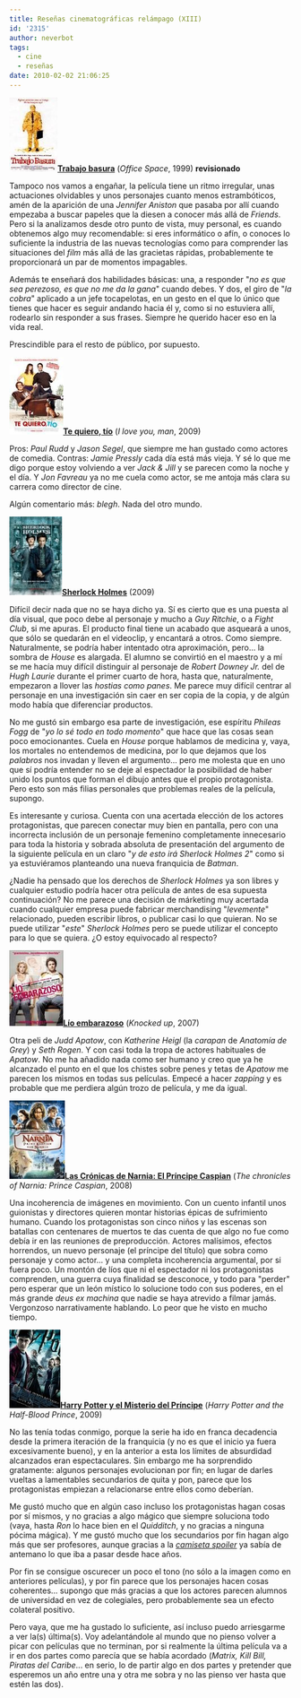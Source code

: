 ```yaml
---
title: Reseñas cinematográficas relámpago (XIII)
id: '2315'
author: neverbot
tags:
  - cine
  - reseñas
date: 2010-02-02 21:06:25
---
```


![201002021943.jpg](./resenas-cinematograficas-relampago-xiii/201002021943.jpg)**[Trabajo basura](http://www.imdb.com/title/tt0151804/)** (_Office Space_, 1999) **revisionado**

Tampoco nos vamos a engañar, la película tiene un ritmo irregular, unas actuaciones olvidables y unos personajes cuanto menos estrambóticos, amén de la aparición de una _Jennifer Aniston_ que pasaba por allí cuando empezaba a buscar papeles que la diesen a conocer más allá de _Friends_. Pero si la analizamos desde otro punto de vista, muy personal, es cuando obtenemos algo muy recomendable: si eres informático o afín, o conoces lo suficiente la industria de las nuevas tecnologías como para comprender las situaciones del _film_ más allá de las gracietas rápidas, probablemente te proporcionará un par de momentos impagables.

Además te enseñará dos habilidades básicas: una, a responder "_no es que sea perezoso, es que no me da la gana_" cuando debes. Y dos, el giro de "_la cobra_" aplicado a un jefe tocapelotas, en un gesto en el que lo único que tienes que hacer es seguir andando hacia él y, como si no estuviera allí, rodearlo sin responder a sus frases. Siempre he querido hacer eso en la vida real.

Prescindible para el resto de público, por supuesto.

**![201002021950.jpg](./resenas-cinematograficas-relampago-xiii/201002021950.jpg)[Te quiero, tío](http://www.imdb.com/title/tt1155056/)** (_I love you, man_, 2009)

Pros: _Paul Rudd_ y _Jason Segel_, que siempre me han gustado como actores de comedia. Contras: _Jamie Pressly_ cada día está más vieja. Y sé lo que me digo porque estoy volviendo a ver _Jack & Jill_ y se parecen como la noche y el día. Y _Jon Favreau_ ya no me cuela como actor, se me antoja más clara su carrera como director de cine.

Algún comentario más: _blegh_. Nada del otro mundo.

**![201002021959.jpg](./resenas-cinematograficas-relampago-xiii/201002021959.jpg)[Sherlock Holmes](http://www.imdb.com/title/tt0988045/)** (2009)

Difícil decir nada que no se haya dicho ya. Sí es cierto que es una puesta al día visual, que poco debe al personaje y mucho a _Guy Ritchie_, o a _Fight Club_, si me apuras. El producto final tiene un acabado que asqueará a unos, que sólo se quedarán en el videoclip, y encantará a otros. Como siempre. Naturalmente, se podría haber intentado otra aproximación, pero... la sombra de _House_ es alargada. El alumno se convirtió en el maestro y a mí se me hacía muy difícil distinguir al personaje de _Robert Downey Jr._ del de _Hugh Laurie_ durante el primer cuarto de hora, hasta que, naturalmente, empezaron a llover las _hostias como panes_. Me parece muy difícil centrar al personaje en una investigación sin caer en ser copia de la copia, y de algún modo había que diferenciar productos.

No me gustó sin embargo esa parte de investigación, ese espíritu _Phileas Fogg_ de "_yo lo sé todo en todo momento_" que hace que las cosas sean poco emocionantes. Cuela en _House_ porque hablamos de medicina y, vaya, los mortales no entendemos de medicina, por lo que dejamos que los _palabros_ nos invadan y lleven el argumento... pero me molesta que en uno que sí podría entender no se deje al espectador la posibilidad de haber unido los puntos que forman el dibujo antes que el propio protagonista. Pero esto son más filias personales que problemas reales de la película, supongo.

Es interesante y curiosa. Cuenta con una acertada elección de los actores protagonistas, que parecen conectar muy bien en pantalla, pero con una incorrecta inclusión de un personaje femenino completamente innecesario para toda la historia y sobrada absoluta de presentación del argumento de la siguiente película en un claro "_y de esto irá Sherlock Holmes 2_" como si ya estuviéramos planteando una nueva franquicia de _Batman_.

¿Nadie ha pensado que los derechos de _Sherlock Holmes_ ya son libres y cualquier estudio podría hacer otra película de antes de esa supuesta continuación? No me parece una decisión de márketing muy acertada cuando cualquier empresa puede fabricar merchandising "_levemente_" relacionado, pueden escribir libros, o publicar casi lo que quieran. No se puede utilizar "_este_" _Sherlock Holmes_ pero se puede utilizar el concepto para lo que se quiera. ¿O estoy equivocado al respecto?

**![201002022007.jpg](./resenas-cinematograficas-relampago-xiii/201002022007.jpg)[Lío embarazoso](http://www.imdb.com/title/tt0478311/)** (_Knocked up_, 2007)

Otra peli de _Judd Apatow_, con _Katherine Heigl_ (la _carapan_ de _Anatomía de Grey_) y _Seth Rogen_. Y con casi toda la tropa de actores habituales de _Apatow_. No me ha añadido nada como ser humano y creo que ya he alcanzado el punto en el que los chistes sobre penes y tetas de _Apatow_ me parecen los mismos en todas sus películas. Empecé a hacer _zapping_ y es probable que me perdiera algún trozo de película, y me da igual.

**![201002022050.jpg](./resenas-cinematograficas-relampago-xiii/201002022050.jpg)[Las Crónicas de Narnia: El Príncipe Caspian](http://www.imdb.com/title/tt0499448/)** (_The chronicles of Narnia: Prince Caspian_, 2008)

Una incoherencia de imágenes en movimiento. Con un cuento infantil unos guionistas y directores quieren montar historias épicas de sufrimiento humano. Cuando los protagonistas son cinco niños y las escenas son batallas con centenares de muertos te das cuenta de que algo no fue como debía ir en las reuniones de preproducción. Actores malísimos, efectos horrendos, un nuevo personaje (el príncipe del título) que sobra como personaje y como actor... y una completa incoherencia argumental, por si fuera poco. Un montón de líos que ni el espectador ni los protagonistas comprenden, una guerra cuya finalidad se desconoce, y todo para "perder" pero esperar que un león místico lo solucione todo con sus poderes, en el más grande _deus ex machina_ que nadie se haya atrevido a filmar jamás. Vergonzoso narrativamente hablando. Lo peor que he visto en mucho tiempo.

**![201002022110.jpg](./resenas-cinematograficas-relampago-xiii/201002022110.jpg)[Harry Potter y el Misterio del Príncipe](http://www.imdb.com/title/tt0417741/)** (_Harry Potter and the Half-Blood Prince_, 2009)

No las tenía todas conmigo, porque la serie ha ido en franca decadencia desde la primera iteración de la franquicia (y no es que el inicio ya fuera excesivamente bueno), y en la anterior a esta los límites de absurdidad alcanzados eran espectaculares. Sin embargo me ha sorprendido gratamente: algunos personajes evolucionan por fin; en lugar de darles vueltas a lamentables secundarios de quita y pon, parece que los protagonistas empiezan a relacionarse entre ellos como deberían.

Me gustó mucho que en algún caso incluso los protagonistas hagan cosas por sí mismos, y no gracias a algo mágico que siempre soluciona todo (vaya, hasta _Ron_ lo hace bien en el _Quidditch_, y no gracias a ninguna pócima mágica). Y me gustó mucho que los secundarios por fin hagan algo más que ser profesores, aunque gracias a la [_camiseta spoiler_](http://www.threadless.com/product/844/Spoilt) ya sabía de antemano lo que iba a pasar desde hace años.

Por fin se consigue oscurecer un poco el tono (no sólo a la imagen como en anteriores películas), y por fin parece que los personajes hacen cosas coherentes... supongo que más gracias a que los actores parecen alumnos de universidad en vez de colegiales, pero probablemente sea un efecto colateral positivo.

Pero vaya, que me ha gustado lo suficiente, así incluso puedo arriesgarme a ver la(s) última(s). Voy adelantándole al mundo que no pienso volver a picar con películas que no terminan, por si realmente la última película va a ir en dos partes como parecía que se había acordado (_Matrix, Kill Bill, Piratas del Caribe_... en serio, lo de partir algo en dos partes y pretender que esperemos un año entre una y otra me sobra y no las pienso ver hasta que estén las dos).